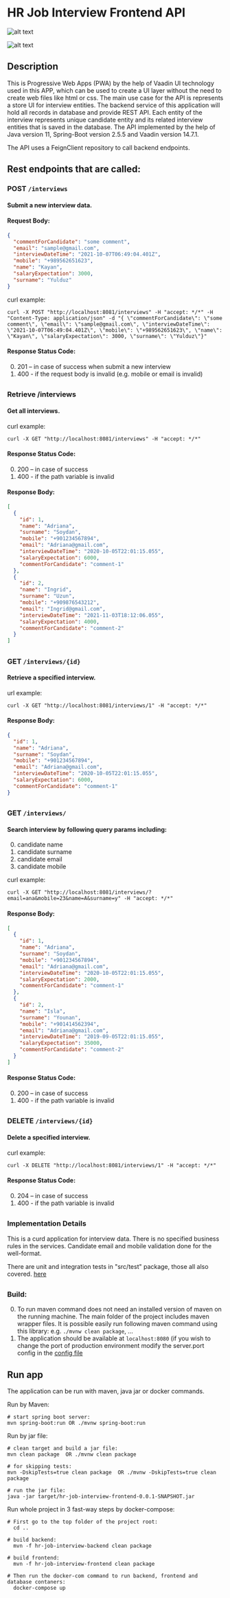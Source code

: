 
# HR Job Interview Frontend API

![alt text](ui-1.png)

![alt text](ui-2.png)

## Description
This is Progressive Web Apps (PWA) by the help of Vaadin UI technology used in this APP, which can be used to create a UI layer without the need to create web files like html or css. 
The main use case for the API is represents a store UI for interview entities. The backend service of this application will hold all records in database and provide
REST API. Each entity of the interview represents unique candidate entity and its related interview entities that is saved in the database.
The API implemented by the help of Java version 11, Spring-Boot version 2.5.5 and Vaadin version 14.7.1. 


The API uses a FeignClient repository to call backend endpoints.

## Rest endpoints that are called:

### POST `/interviews`

#### Submit a new interview data.

#### Request Body:

```json 
{
  "commentForCandidate": "some comment",
  "email": "sample@gmail.com",
  "interviewDateTime": "2021-10-07T06:49:04.401Z",
  "mobile": "+989562651623",
  "name": "Kayan",
  "salaryExpectation": 3000,
  "surname": "Yulduz"
}
```
curl example:
```
curl -X POST "http://localhost:8081/interviews" -H "accept: */*" -H "Content-Type: application/json" -d "{ \"commentForCandidate\": \"some comment\", \"email\": \"sample@gmail.com\", \"interviewDateTime\": \"2021-10-07T06:49:04.401Z\", \"mobile\": \"+989562651623\", \"name\": \"Kayan\", \"salaryExpectation\": 3000, \"surname\": \"Yulduz\"}"
```
#### Response Status Code: 
0. 201 – in case of success when submit a new interview
0. 400 - if the request body is invalid (e.g. mobile or email is invalid)


##
### Retrieve /interviews

#### Get all interviews.

curl example:
```
curl -X GET "http://localhost:8081/interviews" -H "accept: */*"
```

#### Response Status Code: 
0. 200 – in case of success
0. 400 - if the path variable is invalid

#### Response Body: 
```json
[
  {
    "id": 1,
    "name": "Adriana",
    "surname": "Soydan",
    "mobile": "+901234567894",
    "email": "Adriana@gmail.com",
    "interviewDateTime": "2020-10-05T22:01:15.055",
    "salaryExpectation": 6000,
    "commentForCandidate": "comment-1"
  },
  {
    "id": 2,
    "name": "Ingrid",
    "surname": "Uzun",
    "mobile": "+909876543212",
    "email": "Ingrid@gmail.com",
    "interviewDateTime": "2021-11-03T18:12:06.055",
    "salaryExpectation": 4000,
    "commentForCandidate": "comment-2"
  }
]
```

##
### GET `/interviews/{id}`

#### Retrieve a specified interview.

url example:
```
curl -X GET "http://localhost:8081/interviews/1" -H "accept: */*"
```
#### Response Body: 
```json
{
  "id": 1,
  "name": "Adriana",
  "surname": "Soydan",
  "mobile": "+901234567894",
  "email": "Adriana@gmail.com",
  "interviewDateTime": "2020-10-05T22:01:15.055",
  "salaryExpectation": 6000,
  "commentForCandidate": "comment-1"
}
```

##
### GET `/interviews/`

#### Search interview by following query params including:
0. candidate name 
0. candidate surname 
0. candidate email 
0. candidate mobile
 

curl example:
```
curl -X GET "http://localhost:8081/interviews/?email=ana&mobile=23&name=A&surname=y" -H "accept: */*"
```

#### Response Body: 
```json
[
  {
    "id": 1,
    "name": "Adriana",
    "surname": "Soydan",
    "mobile": "+901234567894",
    "email": "Adriana@gmail.com",
    "interviewDateTime": "2020-10-05T22:01:15.055",
    "salaryExpectation": 2000,
    "commentForCandidate": "comment-1"
  },
  {
    "id": 2,
    "name": "Isla",
    "surname": "Younan",
    "mobile": "+901414562394",
    "email": "Adriana@gmail.com",
    "interviewDateTime": "2019-09-05T22:01:15.055",
    "salaryExpectation": 35000,
    "commentForCandidate": "comment-2"
  }
]
```

#### Response Status Code: 
0. 200 – in case of success
0. 400 - if the path variable is invalid


##
### DELETE `/interviews/{id}`

#### Delete a specified interview.

curl example:
```
curl -X DELETE "http://localhost:8081/interviews/1" -H "accept: */*"
```

#### Response Status Code: 
0. 204 – in case of success
0. 400 - if the path variable is invalid


##
### Implementation Details

This is a curd application for interview data. There is no specified business rules in the services. 
Candidate email and mobile validation done for the well-format.

There are unit and integration tests in "src/test" package, those all also covered.
[here](src/test/java/com/interview)


##
### Build:

0. To run maven command does not need an installed version of maven on the running machine.
The main folder of the project includes maven wrapper files. It is possible easily run following maven command using this library:
e.g. `./mvnw clean package`, ...
0. The application should be available at `localhost:8080` (if you wish to change the port of production environment modify the server.port config in the [config file](/src/main/resources/application.properties)


Run app
-------------------
The application can be run with maven, java jar or docker commands.
    
Run by Maven:
  
    # start spring boot server:    
    mvn spring-boot:run OR ./mvnw spring-boot:run 

        
Run by jar file:
    
    # clean target and build a jar file:    
    mvn clean package  OR ./mvnw clean package
    
    # for skipping tests:
    mvn -DskipTests=true clean package  OR ./mvnw -DskipTests=true clean package        
    
    # run the jar file:
    java -jar target/hr-job-interview-frontend-0.0.1-SNAPSHOT.jar
 
 
 
Run whole project in 3 fast-way steps by docker-compose:
 
    # First go to the top folder of the project root: 
      cd ..
    
    # build backend:
      mvn -f hr-job-interview-backend clean package
    
    # build frontend:
      mvn -f hr-job-interview-frontend clean package
    
    # Then run the docker-com command to run backend, frontend and database contaners:  
      docker-compose up
